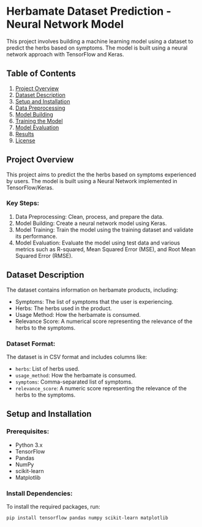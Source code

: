 # Herbamate Dataset Prediction - Neural Network Model

This project involves building a machine learning model using a dataset to predict the herbs based on symptoms. The model is built using a neural network approach with TensorFlow and Keras.

## Table of Contents
1. [Project Overview](#project-overview)
2. [Dataset Description](#dataset-description)
3. [Setup and Installation](#setup-and-installation)
4. [Data Preprocessing](#data-preprocessing)
5. [Model Building](#model-building)
6. [Training the Model](#training-the-model)
7. [Model Evaluation](#model-evaluation)
8. [Results](#results)
9. [License](#license)

## Project Overview

This project aims to predict the the herbs based on symptoms experienced by users. The model is built using a Neural Network implemented in TensorFlow/Keras.

### Key Steps:
1. Data Preprocessing: Clean, process, and prepare the data.
2. Model Building: Create a neural network model using Keras.
3. Model Training: Train the model using the training dataset and validate its performance.
4. Model Evaluation: Evaluate the model using test data and various metrics such as R-squared, Mean Squared Error (MSE), and Root Mean Squared Error (RMSE).

## Dataset Description

The dataset contains information on herbamate products, including:
- Symptoms: The list of symptoms that the user is experiencing.
- Herbs: The herbs used in the product.
- Usage Method: How the herbamate is consumed.
- Relevance Score: A numerical score representing the relevance of the herbs to the symptoms.

### Dataset Format:
The dataset is in CSV format and includes columns like:
- `herbs`: List of herbs used.
- `usage_method`: How the herbamate is consumed.
- `symptoms`: Comma-separated list of symptoms.
- `relevance_score`: A numeric score representing the relevance of the herbs to the symptoms.

## Setup and Installation

### Prerequisites:
- Python 3.x
- TensorFlow
- Pandas
- NumPy
- scikit-learn
- Matplotlib

### Install Dependencies:
To install the required packages, run:

```bash
pip install tensorflow pandas numpy scikit-learn matplotlib
